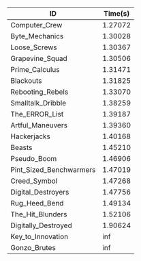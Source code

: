 |ID|Time(s)|
|-|-|
|Computer_Crew|1.27072|
|Byte_Mechanics|1.30028|
|Loose_Screws|1.30367|
|Grapevine_Squad|1.30506|
|Prime_Calculus|1.31471|
|Blackouts|1.31825|
|Rebooting_Rebels|1.33070|
|Smalltalk_Dribble|1.38259|
|The_ERROR_List|1.39187|
|Artful_Maneuvers|1.39360|
|Hackerjacks|1.40168|
|Beasts|1.45210|
|Pseudo_Boom|1.46906|
|Pint_Sized_Benchwarmers|1.47019|
|Creed_Symbol|1.47268|
|Digital_Destroyers|1.47756|
|Rug_Heed_Bend|1.49134|
|The_Hit_Blunders|1.52106|
|Digitally_Destroyed|1.90624|
|Key_to_Innovation|inf|
|Gonzo_Brutes|inf|
